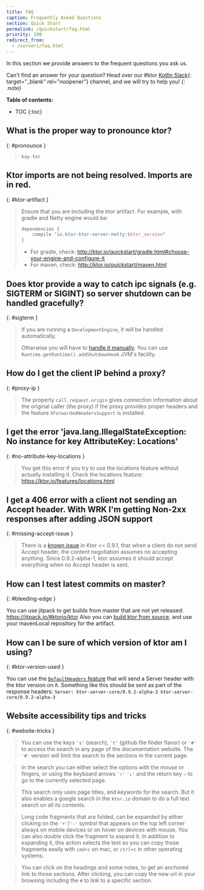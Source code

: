```yaml
---
title: FAQ
caption: Frequently Asked Questions 
section: Quick Start
permalink: /quickstart/faq.html
priority: 100
redirect_from:
  - /servers/faq.html
---
```


In this section we provide answers to the frequent questions you ask us.

Can't find an answer for your question? Head over our #ktor [Kotlin Slack](http://slack.kotlinlang.org/){: target="_blank" rel="noopener"} channel,
and we will try to help you!
{: .note}

**Table of contents:**

* TOC
{:toc}

## What is the proper way to pronounce ktor?
{: #pronounce }

> `kay-tor`

## Ktor imports are not being resolved. Imports are in red.
{: #ktor-artifact }

> Ensure that you are including the ktor artifact. For example, with gradle and Netty engine would be:
> ```kotlin
> dependencies {
>     compile "io.ktor:ktor-server-netty:$ktor_version"
> }
> ```
> * For gradle, check: <http://ktor.io/quickstart/gradle.html#choose-your-engine-and-configure-it>
> * For maven, check: <http://ktor.io/quickstart/maven.html>

## Does ktor provide a way to catch ipc signals (e.g. SIGTERM or SIGINT) so server shutdown can be handled gracefully?
{: #sigterm }

> If you are running a `DevelopmentEngine`, it will be handled automatically.
>
> Otherwise you will have to [handle it manually](https://github.com/ktorio/ktor/blob/80f8c7bf352ac8075b8922b7f1aa94d7dc2ffdce/ktor-server/ktor-server-cio/src/io/ktor/server/cio/DevelopmentEngine.kt#L12).
> You can use `Runtime.getRuntime().addShutdownHook` JVM's facility.

## How do I get the client IP behind a proxy?
{: #proxy-ip }

> The property `call.request.origin` gives connection information about the original caller (the proxy)
> if the proxy provides proper headers and the feature `XForwardedHeadersSupport` is installed.

## I get the error 'java.lang.IllegalStateException: No instance for key AttributeKey: Locations'
{: #no-attribute-key-locations }

> You get this error if you try to use the locations feature without actually installing it. Check the locations feature:
> <https://ktor.io/features/locations.html>

## I get a 406 error with a client not sending an Accept header. With WRK I'm getting Non-2xx responses after adding JSON support
{: #missing-accept-issue }

> There is a [known issue](https://github.com/ktorio/ktor/issues/38) in Ktor <= 0.9.1,
> that when a client do not send Accept header, the content negotiation assumes no accepting anything.
> Since 0.9.2-alpha-1, ktor assumes it should accept everything when no Accept header is sent.

## How can I test latest commits on master?
{: #bleeding-edge }

You can use jitpack to get builds from master that are not yet released:
<https://jitpack.io/#ktorio/ktor>
Also you can [build ktor from source](/advanced/building-from-source.html), and use your mavenLocal repository for the artifact.  

## How can I be sure of which version of ktor am I using?
{: #ktor-version-used }

You can use the [`DefaultHeaders` feature](/features/default-headers.html) that will send a
Server header with the ktor version on it.
Something like this should be sent as part of the response headers: `Server: ktor-server-core/0.9.2-alpha-3 ktor-server-core/0.9.2-alpha-3` 

## Website accessibility tips and tricks
{: #website-tricks }

> You can use the keys `'s'` (search), `'t'` (github file finder flavor) or `'#'` to access the search in any page
> of the documentation website.
> The `'#'` version will limit the search to the sections in the current page.

> In the search you can either select the options with the mouse or fingers, or using the keyboard arrows `'↑'` `'↓'`
> and the return key `⏎` to go to the currently selected page.

> This search only uses page titles, and keywords for the search. But it also enables a google search
> in the `ktor.io` domain to do a full text search on all its contents. 

> Long code fragments that are folded, can be expanded by either clicking on
> the `'+'`/`'-'` symbol that appears on the top left corner always on mobile devices
> or on hover on devices with mouse.
> You can also double click the fragment to expand it.
> In addition to expanding it, this action selects the text so you can copy those fragments easily
> with `cmd+c` on mac, or `ctrl+c` in other operating systems.

> You can click on the headings and some notes, to get an anchored link to those sections.
> After clicking, you can copy the new url in your browsing including the `#` to link to a specific section.